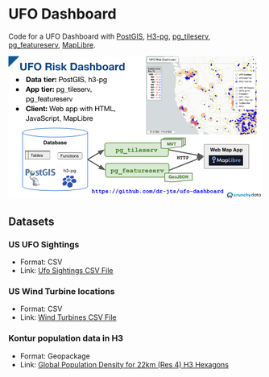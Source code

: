 #  UFO Dashboard
Code for a UFO Dashboard with [PostGIS](https://postgis.net/), [H3-pg](https://github.com/zachasme/h3-pg), [pg_tileserv](https://github.com/CrunchyData/pg_tileserv), [pg_featureserv](https://github.com/CrunchyData/pg_featureserv), [MapLibre](https://maplibre.org/).

![](ufo_risk_dashboard.png)

## Datasets

### US UFO Sightings

* Format: CSV
* Link: [Ufo Sightings CSV File](https://corgis-edu.github.io/corgis/csv/ufo_sightings/)

### US Wind Turbine locations

* Format: CSV
* Link: [Wind Turbines CSV File](https://corgis-edu.github.io/corgis/csv/wind_turbines/)

### Kontur population data in H3

* Format: Geopackage
* Link: [Global Population Density for 22km (Res 4) H3 Hexagons](https://data.humdata.org/dataset/kontur-population-dataset-22km)



